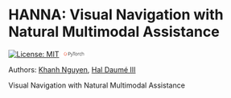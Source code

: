 # HANNA: Visual Navigation with Natural Multimodal Assistance

[![License: MIT](https://img.shields.io/badge/License-MIT-yellow.svg)](https://opensource.org/licenses/MIT) <img src="teaser/pytorch-logo-dark.png" width="10%"> 

Authors: [Khanh Nguyen](https://khanhptnk.github.io), [Hal Daumé III](http://users.umiacs.umd.edu/~hal/)

Visual Navigation with Natural Multimodal Assistance
